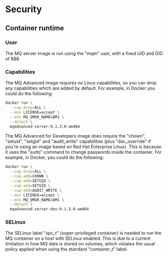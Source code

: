 # Security

## Container runtime

### User

The MQ server image is run using the "mqm" user, with a fixed UID and GID of 888.

### Capabilities

The MQ Advanced image requires no Linux capabilities, so you can drop any capabilities which are added by default.  For example, in Docker you could do the following:

```sh
docker run \
  --cap-drop=ALL \
  --env LICENSE=accept \
  --env MQ_QMGR_NAME=QM1 \
  --detach \
  mqadvanced-server:9.1.3.0-amd64
```

The MQ Advanced for Developers image does require the "chown", "setuid", "setgid" and "audit_write" capabilities (plus "dac_override" if you're using an image based on Red Hat Enterprise Linux).  This is because it uses the "sudo" command to change passwords inside the container.  For example, in Docker, you could do the following:

```sh
docker run \
  --cap-drop=ALL \
  --cap-add=CHOWN \
  --cap-add=SETUID \
  --cap-add=SETGID \
  --cap-add=AUDIT_WRITE \
  --env LICENSE=accept \
  --env MQ_QMGR_NAME=QM1 \
  --detach \
  mqadvanced-server-dev:9.1.3.0-amd64
```

### SELinux

The SELinux label "spc_t" (super-privileged container) is needed to run the MQ container on a host with SELinux enabled.  This is due to a current limitation in how MQ data is stored on volumes, which violates the usual policy applied when using the standard "container_t" label.
